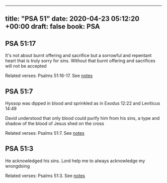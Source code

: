 
---
title: "PSA 51"
date: 2020-04-23 05:12:20 +00:00
draft: false
book: PSA
---

## PSA 51:17

It's not about burnt offering and sacrifice but a sorrowful and repentant heart that is truly sorry for sins. Without that burnt offering and sacrifices will not be accepted

Related verses: Psalms 51:16-17. See [notes](https://my.bible.com/notes/3413850901290147851)


## PSA 51:7

Hyssop was dipped in blood and sprinkled as in Exodus 12:22 and Leviticus 14:49

David understood that only blood could purify him from his sins, a type and shadow of the blood of Jesus shed on the cross

Related verses: Psalms 51:7. See [notes](https://my.bible.com/notes/3413196801225515021)


## PSA 51:3

He acknowledged his sins. Lord help me to always acknowledge my wrongdoing

Related verses: Psalms 51:3. See [notes](https://my.bible.com/notes/3413193885647365112)

